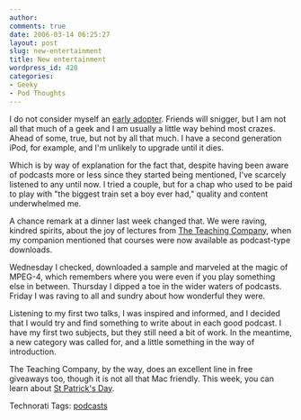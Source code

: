```yaml
---
author:
comments: true
date: 2006-03-14 06:25:27
layout: post
slug: new-entertainment
title: New entertainment
wordpress_id: 420
categories:
- Geeky
- Pod Thoughts
---
```


I do not consider myself an [early adopter](http://en.wikipedia.org/wiki/Early_adopter). Friends will snigger, but I am not all that much of a geek and I am usually a little way behind most crazes. Ahead of some, true, but not by all that much. I have a second generation iPod, for example, and I'm unlikely to upgrade until it dies.

Which is by way of explanation for the fact that, despite having been aware of podcasts more or less since they started being mentioned, I've scarcely listened to any until now. I tried a couple, but for a chap who used to be paid to play with "the biggest train set a boy ever had," quality and content underwhelmed me.

A chance remark at a dinner last week changed that. We were raving, kindred spirits, about the joy of lectures from [The Teaching Company](http://www.teach12.com/), when my companion mentioned that courses were now available as podcast-type downloads.

Wednesday I checked, downloaded a sample and marveled at the magic of MPEG-4, which remembers where you were even if you play something else in between. Thursday I dipped a toe in the wider waters of podcasts. Friday I was raving to all and sundry about how wonderful they were.

Listening to my first two talks, I was inspired and informed, and I decided that I would try and find something to write about in each good podcast. I have my first two subjects, but they still need a bit of work. In the meantime, a new category was called for, and a little something in the way of introduction.

The Teaching Company, by the way, does an excellent line in free giveaways too, though it is not all that Mac friendly. This week, you can learn about [St Patrick's Day](http://www.teach12.com/ttcx/StPatrickLecture2006.aspx?ai=20482&pc=Excerpt).



Technorati Tags: [podcasts](http://www.technorati.com/tag/podcasts)




